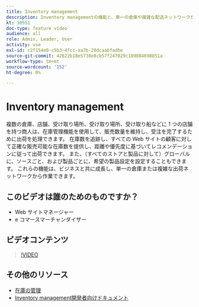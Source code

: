 ```yaml
---
title: Inventory management
description: Inventory managementの機能と、単一の倉庫や複雑な配送ネットワークから作業する方法について説明します。
kt: 10551
doc-type: feature video
audience: all
role: Admin, Leader, User
activity: use
exl-id: c2f154e0-c5b3-4fcc-aa7b-20dcaabfadbe
source-git-commit: 42622b18e5738e8cb57f247029c189884698851a
workflow-type: tm+mt
source-wordcount: '152'
ht-degree: 0%

---
```


# Inventory management

複数の倉庫、店舗、受け取り場所、受け取り場所、受け取り船などに 1 つの店舗を持つ商人は、在庫管理機能を使用して、販売数量を維持し、受注を完了するために出荷を処理できます。 在庫数を追跡し、すべての Web サイトの顧客に対して正確な販売可能な在庫数を提供し、距離や優先度に基づいてレコメンデーションに従って出荷できます。 また、（すべてのストアと製品に対して）グローバルに、ソースごと、および製品ごとに、希望の製品設定を設定することもできます。 これらの機能は、ビジネスと共に成長し、単一の倉庫または複雑な出荷ネットワークから作業できます。

## このビデオは誰のためのものですか？

- Web サイトマネージャー
- e コマースマーチャンダイザー

## ビデオコンテンツ

>[!VIDEO](https://video.tv.adobe.com/v/343748?quality=12&learn=on)

## その他のリソース

- [在庫の管理](https://docs.magento.com/user-guide/catalog/inventory-management.html)
- [Inventory management開発者向けドキュメント](https://devdocs.magento.com/guides/v2.4/inventory/index.html)
